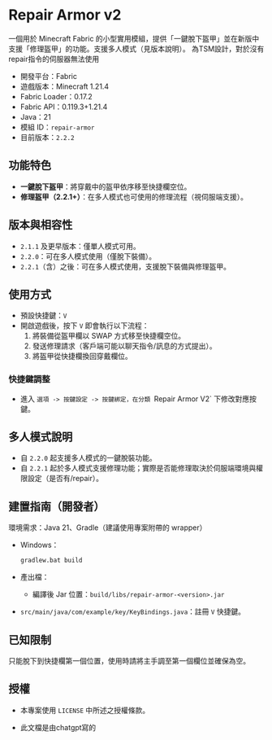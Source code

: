 # Repair Armor v2

一個用於 Minecraft Fabric 的小型實用模組，提供「一鍵脫下盔甲」並在新版中支援「修理盔甲」的功能。支援多人模式（見版本說明）。
為TSM設計，對於沒有repair指令的伺服器無法使用

- 開發平台：Fabric
- 遊戲版本：Minecraft 1.21.4
- Fabric Loader：0.17.2
- Fabric API：0.119.3+1.21.4
- Java：21
- 模組 ID：`repair-armor`
- 目前版本：`2.2.2`

## 功能特色
- **一鍵脫下盔甲**：將穿戴中的盔甲依序移至快捷欄空位。
- **修理盔甲（2.2.1+）**：在多人模式也可使用的修理流程（視伺服端支援）。

## 版本與相容性
- `2.1.1` 及更早版本：僅單人模式可用。
- `2.2.0`：可在多人模式使用（僅脫下裝備）。
- `2.2.1`（含）之後：可在多人模式使用，支援脫下裝備與修理盔甲。


## 使用方式
- 預設快捷鍵：`V`
- 開啟遊戲後，按下 `V` 即會執行以下流程：
  1. 將裝備從盔甲欄以 SWAP 方式移至快捷欄空位。
  2. 發送修理請求（客戶端可能以聊天指令/訊息的方式提出）。
  3. 將盔甲從快捷欄換回穿戴欄位。


### 快捷鍵調整
- 進入 `選項 -> 按鍵設定 -> 按鍵綁定，在分類 `Repair Armor V2` 下修改對應按鍵。

## 多人模式說明
- 自 `2.2.0` 起支援多人模式的一鍵脫裝功能。
- 自 `2.2.1` 起於多人模式支援修理功能；實際是否能修理取決於伺服端環境與權限設定（是否有/repair）。

## 建置指南（開發者）
環境需求：Java 21、Gradle（建議使用專案附帶的 wrapper）

- Windows：
  ```cmd
  gradlew.bat build
  ```
- 產出檔：
  - 編譯後 Jar 位置：`build/libs/repair-armor-<version>.jar`


- `src/main/java/com/example/key/KeyBindings.java`：註冊 `V` 快捷鍵。


## 已知限制
只能脫下到快捷欄第一個位置，使用時請將主手調至第一個欄位並確保為空。

## 授權
- 本專案使用 `LICENSE` 中所述之授權條款。

- 此文檔是由chatgpt寫的


